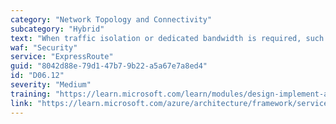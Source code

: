 ```yaml
---
category: "Network Topology and Connectivity"
subcategory: "Hybrid"
text: "When traffic isolation or dedicated bandwidth is required, such as for separating production and nonproduction environments, use different ExpressRoute circuits. It will help you ensure isolated routing domains and alleviate noisy-neighbor risks."
waf: "Security"
service: "ExpressRoute"
guid: "8042d88e-79d1-47b7-9b22-a5a67e7a8ed4"
id: "D06.12"
severity: "Medium"
training: "https://learn.microsoft.com/learn/modules/design-implement-azure-expressroute/"
link: "https://learn.microsoft.com/azure/architecture/framework/services/networking/expressroute/reliability"
---
```

